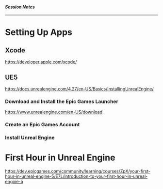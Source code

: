 #### *[Session Notes](./README.md)*
---

# Setting Up Apps

## Xcode
https://developer.apple.com/xcode/



## UE5
https://docs.unrealengine.com/4.27/en-US/Basics/InstallingUnrealEngine/



### Download and Install the Epic Games Launcher
https://www.unrealengine.com/en-US/download



### Create an Epic Games Account



### Install Unreal Engine





# First Hour in Unreal Engine
https://dev.epicgames.com/community/learning/courses/ZpX/your-first-hour-in-unreal-engine-5/E7L/introduction-to-your-first-hour-in-unreal-engine-5




